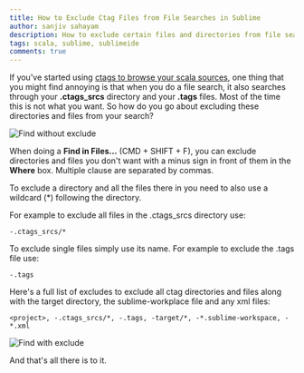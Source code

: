 ```yaml
---
title: How to Exclude Ctag Files from File Searches in Sublime
author: sanjiv sahayam
description: How to exclude certain files and directories from file searches in Sublime Text 3.
tags: scala, sublime, sublimeide
comments: true
---
```


If you've started using [ctags to browse your scala sources](http://sanj.ink/posts/2015-08-22-how-to-browse-scala-sources-of-your-dependencies-from-sublime.html), one thing that you might find annoying is that when you do a file search, it also searches through your __.ctags_srcs__ directory and your __.tags__ files. Most of the time this is not what you want. So how do you go about excluding these directories and files from your search?

![Find without exclude](/images/sublime-find-without-excludes.jpg)

When doing a __Find in Files...__ (CMD + SHIFT + F), you can exclude directories and files you don't want with a minus sign in front of them in the __Where__ box. Multiple clause are separated by commas.

To exclude a directory and all the files there in you need to also use a wildcard (*) following the directory.

For example to exclude all files in the .ctags_srcs directory use:

```{.command}
-.ctags_srcs/*
```

To exclude single files simply use its name. For example to exclude the .tags file use:

```{.command}
-.tags
```

Here's a full list of excludes to exclude all ctag directories and files along with the target directory, the sublime-workplace file and any xml files:

```{.command}
<project>, -.ctags_srcs/*, -.tags, -target/*, -*.sublime-workspace, -*.xml
```

![Find with exclude](/images/sublime-find-with-excludes.jpg)

And that's all there is to it.